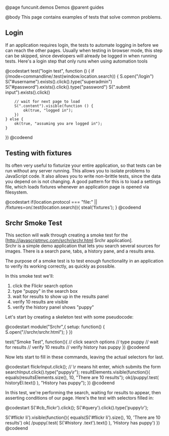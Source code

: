 @page funcunit.demos Demos
@parent guides

@body
This page contains examples of tests that solve common problems.

## Login

If an application requires login, the tests to automate logging in before we can reach 
the other pages.  Usually when testing in browser mode, this step can be skipped, since 
developers will already be logged in when running tests.  Here's a login step that only runs 
when using automation tools

@codestart
test("login test", function () {
	if (/mode=commandline/.test(window.location.search)) {
		S.open("/login")
		S("#username").exists().click().type("superadmin")
		S("#password").exists().click().type("password")
		S(".submit input").exists().click()
		
		// wait for next page to load
		S(".content").visible(function () {
			ok(true, "logged in");
		})
	} else {
		ok(true, "assuming you are logged in");
	}
})
@codeend

## Testing with fixtures

Its often very useful to fixturize your entire application, so that tests can be run without any 
server running.  This allows you to isolate problems to JavaScript code. It also allows you to write 
non-brittle tests, since the data you depend on is not changing.  A good pattern for this is to load 
a settings file, which loads fixtures whenever an application page is opened via filesystem.

@codestart
if(location.protocol === "file:" || /fixtures\=on/.test(location.search)){
	steal('fixtures');
}
@codeend

## Srchr Smoke Test

This section will walk through creating a smoke test for the [http://javascriptmvc.com/srchr/srchr.html Srchr application].  
Srchr is a simple demo application that lets you search several sources for images.  There is a search pane, 
tabs, a history pane, and a results area.

The purpose of a smoke test is to test enough functionality in an application to verify its working correctly, as 
quickly as possible.

In this smoke test we'll:

1. click the Flickr search option
1. type "puppy" in the search box
1. wait for results to show up in the results panel
1. verify 10 results are visible
1. verify the history panel shows "puppy"

Let's start by creating a skeleton test with some pseudocode:

@codestart
module("Srchr",{
	setup: function() {
		S.open("//srchr/srchr.html");
	}
})

test("Smoke Test", function(){
	// click search options
	// type puppy
	// wait for results
	// verify 10 results
	// verify history has puppy
})
@codeend

Now lets start to fill in these commands, leaving the actual selectors for last.

@codestart
flickrInput.click();
// \r means hit enter, which submits the form
searchInput.click().type("puppy\r");
resultElements.visible(function(){
	equals(resultsElements.size(), 10, "There are 10 results");
	ok(/puppy/.test( historyEl.text() ), "History has puppy");
})
@codeend

In this test, we're performing the search, waiting for results to appear, then asserting conditions of our page. 
Here's the test with selectors filled in:

@codestart
 S('#cb_flickr').click();
 S('#query').click().type('puppy\r');
 
 S('#flickr li').visible(function(){
      equals(S('#flickr li').size(), 10, 'There are 10 results')
      ok( /puppy/.test( S('#history .text').text() ), 'History has puppy')
 })
@codeend